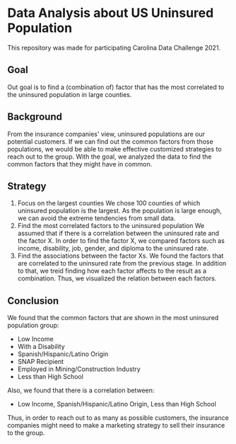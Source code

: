 # Data Analysis about US Uninsured Population

This repository was made for participating Carolina Data Challenge 2021.

## Goal

Out goal is to find a (combination of) factor that has the most correlated to the uninsured population in large counties.

## Background
From the insurance companies' view, uninsured populations are our potential customers. If we can find out the common factors from those populations, we would be able to make effective customized strategies to reach out to the group. With the goal, we analyzed the data to find the common factors that they might have in common.

## Strategy
1. Focus on the largest counties
    We chose 100 counties of which uninsured population is the largest. As the population is large enough, we can avoid the extreme tendencies from small data.
2. Find the most correlated factors to the uninsured population
    We assumed that if there is a correlation between the uninsured rate and the factor X. In order to find the factor X, we compared factors such as income, disability, job, gender, and diploma to the uninsured rate.
3. Find the associations between the factor Xs.
    We found the factors that are correlated to the uninsured rate from the previous stage. In addition to that, we treid finding how each factor affects to the result as a combination. Thus, we visualized the relation between each factors.

## Conclusion
We found that the common factors that are shown in the most uninsured population group: 
- Low Income
- With a Disability
- Spanish/Hispanic/Latino Origin
- SNAP Recipient
- Employed in Mining/Construction Industry
- Less than High School

Also, we found that there is a correlation between:
- Low Income, Spanish/Hispanic/Latino Origin, Less than High School

Thus, in order to reach out to as many as possible customers, the insurance companies might need to make a marketing strategy to sell their insurance to the group.


